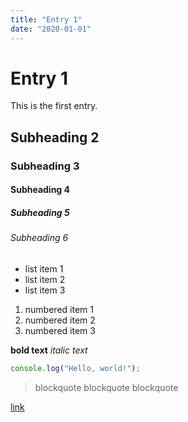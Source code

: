 ```yaml
---
title: "Entry 1"
date: "2020-01-01"
---
```


# Entry 1

This is the first entry.

## Subheading 2
### Subheading 3
#### Subheading 4
##### Subheading 5
###### Subheading 6

- list item 1
- list item 2
- list item 3

1. numbered item 1
2. numbered item 2
3. numbered item 3

**bold text**
*italic text*

```TypeScript
console.log("Hello, world!");
```

> blockquote
> blockquote
> blockquote

[link](https://example.com)
